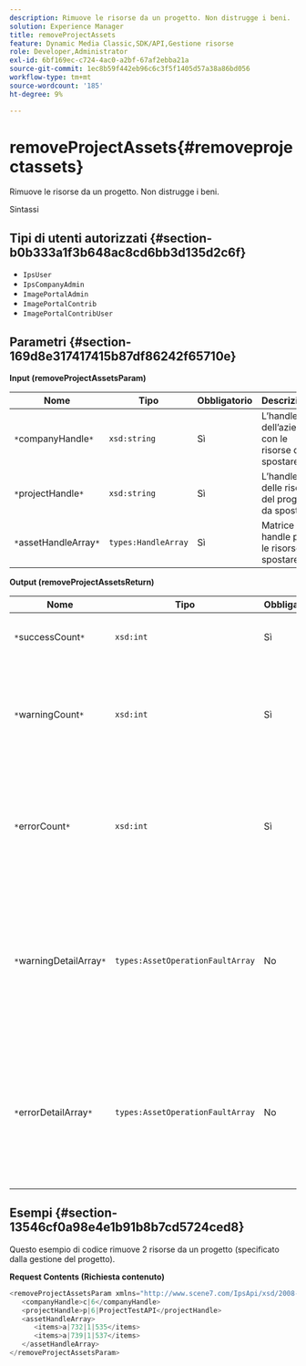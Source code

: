 ```yaml
---
description: Rimuove le risorse da un progetto. Non distrugge i beni.
solution: Experience Manager
title: removeProjectAssets
feature: Dynamic Media Classic,SDK/API,Gestione risorse
role: Developer,Administrator
exl-id: 6bf169ec-c724-4ac0-a2bf-67af2ebba21a
source-git-commit: 1ec8b59f442eb96c6c3f5f1405d57a38a86bd056
workflow-type: tm+mt
source-wordcount: '185'
ht-degree: 9%

---
```


# removeProjectAssets{#removeprojectassets}

Rimuove le risorse da un progetto. Non distrugge i beni.

Sintassi

## Tipi di utenti autorizzati {#section-b0b333a1f3b648ac8cd6bb3d135d2c6f}

* `IpsUser`
* `IpsCompanyAdmin`
* `ImagePortalAdmin`
* `ImagePortalContrib`
* `ImagePortalContribUser`

## Parametri {#section-169d8e317417415b87df86242f65710e}

**Input (removeProjectAssetsParam)**

| Nome | Tipo | Obbligatorio | Descrizione |
|---|---|---|---|
| `*`companyHandle`*` | `xsd:string` | Sì | L’handle dell’azienda con le risorse da spostare. |
| `*`projectHandle`*` | `xsd:string` | Sì | L’handle delle risorse del progetto da spostare. |
| `*`assetHandleArray`*` | `types:HandleArray` | Sì | Matrice di handle per le risorse da spostare. |

**Output (removeProjectAssetsReturn)**

| Nome | Tipo | Obbligatorio | Descrizione |
|---|---|---|---|
| `*`successCount`*` | `xsd:int` | Sì | Il conteggio delle risorse è stato rimosso. |
| `*`warningCount`*` | `xsd:int` | Sì | Numero di avvisi generati quando l’operazione tentava di rimuovere risorse dal progetto. |
| `*`errorCount`*` | `xsd:int` | Sì | Il numero di errori generati quando l’operazione tentava di rimuovere le risorse dal progetto. |
| `*`warningDetailArray`*` | `types:AssetOperationFaultArray` | No | Array di dettagli associati alle risorse che hanno generato avvisi quando l’operazione tentava di rimuoverli dal progetto. |
| `*`errorDetailArray`*` | `types:AssetOperationFaultArray` | No | Matrice di dettagli associati alle risorse che generavano errori quando l’operazione tentava di rimuoverli dal progetto. |

## Esempi {#section-13546cf0a98e4e1b91b8b7cd5724ced8}

Questo esempio di codice rimuove 2 risorse da un progetto (specificato dalla gestione del progetto).

**Request Contents (Richiesta contenuto)**

```java
<removeProjectAssetsParam xmlns="http://www.scene7.com/IpsApi/xsd/2008-01-15">
   <companyHandle>c|6</companyHandle>
   <projectHandle>p|6|ProjectTestAPI</projectHandle>
   <assetHandleArray>
      <items>a|732|1|535</items>
      <items>a|739|1|537</items>
   </assetHandleArray>
</removeProjectAssetsParam>
```
